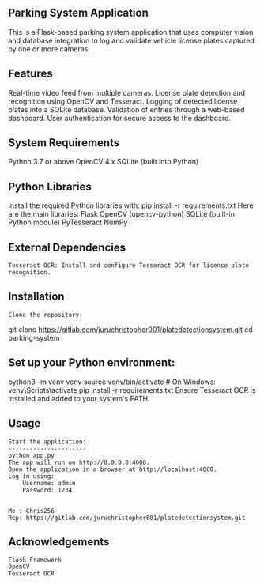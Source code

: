 Parking System Application
--------------------------
This is a Flask-based parking system application that uses computer vision and database integration to log and validate vehicle license plates captured by one or more cameras.

Features
--------
  Real-time video feed from multiple cameras.
  License plate detection and recognition using OpenCV and Tesseract.
  Logging of detected license plates into a SQLite database.
  Validation of entries through a web-based dashboard.
  User authentication for secure access to the dashboard.

System Requirements
-------------------
  Python 3.7 or above
  OpenCV 4.x
  SQLite (built into Python)

Python Libraries
----------------
Install the required Python libraries with:
pip install -r requirements.txt
Here are the main libraries:
    Flask
    OpenCV (opencv-python)
    SQLite (built-in Python module)
    PyTesseract
    NumPy

External Dependencies
---------------------
    Tesseract OCR: Install and configure Tesseract OCR for license plate recognition.

Installation
------------
    Clone the repository:
git clone https://gitlab.com/juruchristopher001/platedetectionsystem.git
cd parking-system

Set up your Python environment:
-------------------------------
python3 -m venv venv
source venv/bin/activate  # On Windows: venv\Scripts\activate
pip install -r requirements.txt
Ensure Tesseract OCR is installed and added to your system's PATH.

Usage
-----
    Start the application:
    ----------------------
    python app.py
    The app will run on http://0.0.0.0:4000.
    Open the application in a browser at http://localhost:4000.
    Log in using:
        Username: admin
        Password: 1234


    Me : Chris256
    Rep: https://gitlab.com/juruchristopher001/platedetectionsystem.git

Acknowledgements
----------------
    Flask Framework
    OpenCV
    Tesseract OCR